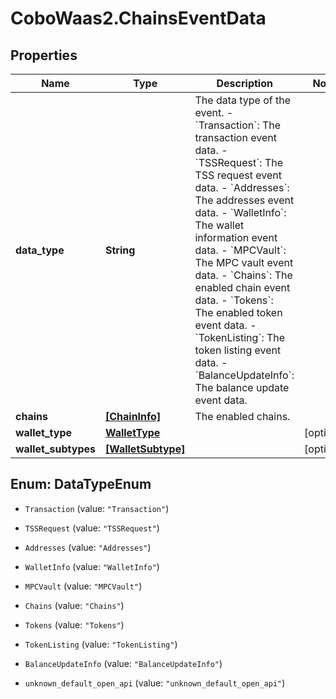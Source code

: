 # CoboWaas2.ChainsEventData

## Properties

Name | Type | Description | Notes
------------ | ------------- | ------------- | -------------
**data_type** | **String** |  The data type of the event. - &#x60;Transaction&#x60;: The transaction event data. - &#x60;TSSRequest&#x60;: The TSS request event data. - &#x60;Addresses&#x60;: The addresses event data. - &#x60;WalletInfo&#x60;: The wallet information event data. - &#x60;MPCVault&#x60;: The MPC vault event data. - &#x60;Chains&#x60;: The enabled chain event data. - &#x60;Tokens&#x60;: The enabled token event data. - &#x60;TokenListing&#x60;: The token listing event data. - &#x60;BalanceUpdateInfo&#x60;: The balance update event data. | 
**chains** | [**[ChainInfo]**](ChainInfo.md) | The enabled chains. | 
**wallet_type** | [**WalletType**](WalletType.md) |  | [optional] 
**wallet_subtypes** | [**[WalletSubtype]**](WalletSubtype.md) |  | [optional] 



## Enum: DataTypeEnum


* `Transaction` (value: `"Transaction"`)

* `TSSRequest` (value: `"TSSRequest"`)

* `Addresses` (value: `"Addresses"`)

* `WalletInfo` (value: `"WalletInfo"`)

* `MPCVault` (value: `"MPCVault"`)

* `Chains` (value: `"Chains"`)

* `Tokens` (value: `"Tokens"`)

* `TokenListing` (value: `"TokenListing"`)

* `BalanceUpdateInfo` (value: `"BalanceUpdateInfo"`)

* `unknown_default_open_api` (value: `"unknown_default_open_api"`)





